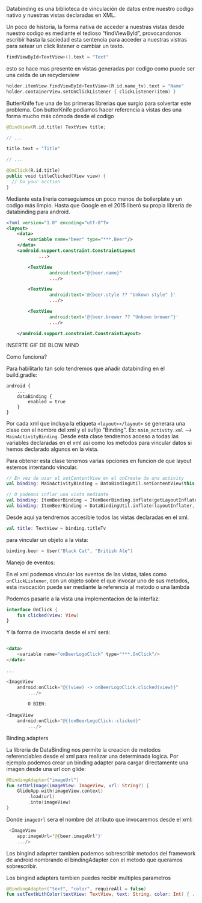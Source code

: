 Databinding es una biblioteca de vinculación de datos entre nuestro codigo nativo y nuestras vistas declaradas en XML.

Un poco de historia, la forma nativa de acceder a nuestras vistas desde nuestro codigo es mediante el tedioso “findViewById”, provocandonos escribir hasta la saciedad esta sentencia para acceder a nuestras vistras para setear un click listener o cambiar un texto.

```kotlin
findViewById<TextView>().text = "Text"
```

esto se hace mas presente en vistas generadas por codigo como puede ser una celda de un recyclerview

```kotlin
holder.itemView.findViewById<TextView>(R.id.name_tv).text = "Name"
holder.containerView.setOnClickListener { clickListener(item) }
```

ButterKnife fue una de las primeras librerias que surgio para solvertar este problema. Con butterKnife podiamos hacer referencia a vistas des una forma mucho más cómoda desde el codigo

```kotlin
@BindView(R.id.title) TextView title;

// ...

title.text = "Title"

// ...

@OnClick(R.id.title)
public void titleClicked(View view) {
  // Do your acction
}

```

Mediante esta lireria conseguiamos un poco menos de boilerplate y un codigo más limpio.
Hasta que Google en el 2015 liberó su propia libreria de databinding para android.

```xml
<?xml version="1.0" encoding="utf-8"?>
<layout>
    <data>
        <variable name="beer" type="***.Beer"/>
    </data>
    <android.support.constraint.ConstraintLayout
            ...>

        <TextView
                android:text="@{beer.name}"
                .../>

        <TextView
                android:text='@{beer.style ?? "Unkown style" }'
                .../>

        <TextView
                android:text='@{beer.brewer ?? "Unkown brewer"}'
                .../>

    </android.support.constraint.ConstraintLayout>

```
INSERTE GIF DE BLOW MIND

Como funciona?

Para habilitarlo tan solo tendremos que añadir databinding en el build.gradle:

```
android {
    ...
    dataBinding {
        enabled = true
    }
}
```

Por cada xml que incluya la etiqueta ```<layout></layout>``` se generara una clase con el nombre del xml y el sufijo "Binding". Ex: `main_activity.xml` --> `MainActivityBinding`.
Desde esta clase tendremos acceso a todas las variables declaradas en el xml asi como los metodos para vincular datos si hemos declarado algunos en la vista.

Para obtener esta clase tenemos varias opciones en funcion de que layout estemos intentando vincular.

```kotlin
// En vez de usar el setContentView en el onCreate de una activity
val binding: MainActivityBinding = DataBindingUtil.setContentView(this, R.layout.main_activity);

// O podemos inflar una vista mediante
val binding: ItemBeerBinding = ItemBeerBinding.inflate(getLayoutInflater());
val binding: ItemBeerBinding = DataBindingUtil.inflate(layoutInflater, R.layout.detail_fragment, viewGroup, false);

```

Desde aqui ya tendremos accesible todos las vistas declaradas en el xml.

```kotlin
val title: TextView = binding.titleTv
```

para vincular un objeto a la vista:

```kotlin
binding.beer = User("Black Cat", "British Ale")
```

Manejo de eventos:

En el xml podemos vincular los eventos de las vistas, tales como `onClickListener`,  con un objeto sobre el que invocar uno de sus metodos, esta invocación puede ser mediante la referencia al metodo o una lambda

Podemos pasarle a la vista una implementacion de la interfaz:

```kotlin
interface OnClick {
    fun clicked(view: View)
}
```
Y la forma de invocarla desde el xml será:

```kotlin

<data>
	<variable name="onBeerLogoClick" type="***.OnClick"/>
</data>

...

<ImageView
	android:onClick="@{(view) -> onBeerLogoClick.clicked(view)}"
		.../>
		
		O BIEN:
		
<ImageView
	android:onClick="@{(onBeerLogoClick::clicked}"
		.../>

```

Binding adapters

La libreria de DataBinding nos permite la creacion de metodos referenciables desde el xml para realizar una determinada logica.
Por ejemplo podemos crear un binding adapter para cargar directamente una imagen desde una url con glide:

```kotlin
@BindingAdapter("imageUrl")
fun setUrlImage(imageView: ImageView, url: String?) {
    GlideApp.with(imageView.context)
        .load(url)
        .into(imageView)
}
```
Donde `imageUrl` sera el nombre del atributo que invocaremos desde el xml:

```kotlin
 <ImageView
    app:imageUrl='@{beer.imageUrl"}'
    .../>
```
Los bingind adaprter tambien podemos sobrescribir metodos del framework de android nombrando el bindingAdapter con el metodo que queramos sobrescribir.

Los bingind adapters tambien puedes recibir multiples parametros

```kotlin
@BindingAdapter("text", "color", requireAll = false)
fun setTextWithColor(textView: TextView, text: String, color: Int) { ... }
```

